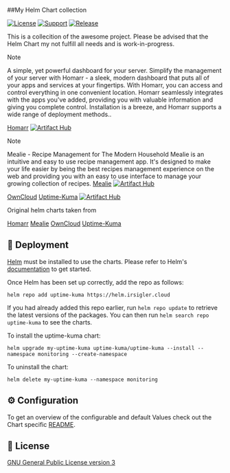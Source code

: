 ##My Helm Chart collection

[![License](https://img.shields.io/badge/License-GPL--3.0-blue.svg)](https://opensource.org/license/gpl-3-0)
[![Support](https://img.shields.io/badge/Support-Community-yellow)]()
[![Release](https://github.com/dirsigler/uptime-kuma-helm/actions/workflows/release.yaml/badge.svg?branch=main)](https://github.com/dirsigler/uptime-kuma-helm/actions/workflows/release.yaml)


This is a collecition of the awesome project.
Please be advised that the Helm Chart my not fulfill all needs and is work-in-progress.

> [!NOTE]
> A simple, yet powerful dashboard for your server.
> Simplify the management of your server with Homarr - a sleek,
> modern dashboard that puts all of your apps and services at your fingertips.
> With Homarr, you can access and control everything in one convenient location.
> Homarr seamlessly integrates with the apps you've added, providing you with valuable 
> information and giving you complete control. Installation is a breeze, and Homarr supports a wide range
> of deployment methods..

[Homarr](https://github.com/louislam/uptime-kuma) [![Artifact Hub](https://img.shields.io/endpoint?url=https://artifacthub.io/badge/repository/homarr)](https://artifacthub.io/packages/helm/truecharts/homarr)

> [!NOTE]
> Mealie - Recipe Management for The Modern Household
> Mealie is an intuitive and easy to use recipe management app. 
> It's designed to make your life easier by being the best recipes management experience on the web
> and providing you with an easy to use interface to manage your growing collection of recipes.
[Mealie](https://github.com/louislam/uptime-kuma) [![Artifact Hub](https://img.shields.io/endpoint?url=https://artifacthub.io/badge/repository/homarr)](https://artifacthub.io/packages/helm/truecharts/homarr)


[OwnCloud](https://github.com/louislam/uptime-kuma)
[Uptime-Kuma](https://github.com/louislam/uptime-kuma) [![Artifact Hub](https://img.shields.io/endpoint?url=https://artifacthub.io/badge/repository/uptime-kuma)](https://artifacthub.io/packages/search?repo=uptime-kuma)



Original helm charts taken from

[Homarr](https://github.com)
[Mealie](https://github.com)
[OwnCloud](https://github.com)
[Uptime-Kuma](https://github.com/dirsigler/uptime-kuma-helm/tree/main)

## 🚀 Deployment

[Helm](https://helm.sh) must be installed to use the charts. Please refer to
Helm's [documentation](https://helm.sh/docs) to get started.

Once Helm has been set up correctly, add the repo as follows:

    helm repo add uptime-kuma https://helm.irsigler.cloud

If you had already added this repo earlier, run `helm repo update` to retrieve
the latest versions of the packages. You can then run `helm search repo uptime-kuma` to see the charts.

To install the uptime-kuma chart:

    helm upgrade my-uptime-kuma uptime-kuma/uptime-kuma --install --namespace monitoring --create-namespace

To uninstall the chart:

    helm delete my-uptime-kuma --namespace monitoring

## ⚙️ Configuration

To get an overview of the configurable and default Values check out the Chart specific [README](./charts/uptime-kuma/README.md).

## 📝 License

[GNU General Public License version 3](./LICENSE)
